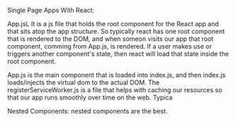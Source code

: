 Single Page Apps With React: 

App.jsL It is a js file that holds the root component for the React app and that sits atop the app structure. So typically react has one root component that is rendered to the DOM, and when someon visits our app that root component, comming from App.js, is rendered. If a user makes use or triggers another component's state, then react will load that state inside the root component. 

App.js is the main component that is loaded into index.js, and then index.js loads/injects the virtual dom to the actual DOM. The registerServiceWorker.js is a file that helps with caching our resources so that our app runs smoothly over time on the web. Typica

Nested Components: nested components are the best. 